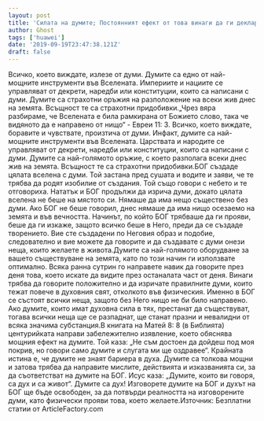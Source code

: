 ```yaml
---
layout: post
title: 'Силата на думите; Постоянният ефект от това винаги да ги декларира положително'
author: Ghost
tags: ['huawei']
date: '2019-09-19T23:47:38.121Z'
draft: false
---
```


Всичко, което виждате, излезе от думи. Думите са едно от най-мощните инструменти във Вселената. Империите и нациите се управляват от декрети, наредби или конституции, които са написани с думи. Думите са страхотни оръжия на разположение на всеки жив днес на земята. Всъщност те са страхотни придобивки.„Чрез вяра разбираме, че Вселената е била рамкирана от Божието слово, така че видяното да е направено от нищо“ - Евреи 11: 3. Всичко, което виждате, боравите и чувствате, произтича от думи. Инфакт, думите са най-мощните инструменти във Вселената. Царствата и народите се управляват от декрети, наредби или конституции, които са написани с думи. Думите са най-голямото оръжие, с което разполага всеки днес жив на земята. Всъщност те са страхотни придобивки.БОГ създаде цялата вселена с думи. Той застана пред сушата и водите и заяви, че те трябва да родят изобилие от създания. Той също говори с небето и те отговориха. Нататък и БОГ продължи да изрича думи, докато цялата вселена не беше на мястото си. Нямаше да има нещо съществено без думи. Ако БОГ не беше говорил, днес нямаше да има нищо осезаемо на земята и във вечността. Начинът, по който БОГ трябваше да ги прояви, беше да ги изкаже, защото всичко беше в Него, преди да се създаде творението. Вие сте създадени по Неговия образ и подобие, следователно и вие можете да говорите и да създавате с думи онези неща, които желаете в живота.Думите са най-голямото оборудване за вашето съществуване на земята, като по този начин ги използвате оптимално. Всяка ранна сутрин го направете навик да говорите през деня това, което искате да видите през останалата част от деня. Винаги трябва да говорите положително и да изричате правилните думи, които тежат повече в духовния свят, отколкото във физическия. Именно в БОГ се състоят всички неща, защото без Него нищо не би било направено. Ако думите, които имат духовна сила в тях, престанат да съществуват, тогава всички неща ще се разпаднат, ще станат празни и невалидни от всяка значима субстанция.В книгата на Матей 8: 8 (в Библията) центурийката направи забележително изявление, което обяснява мощния ефект на думите. Той каза: „Не съм достоен да дойдеш под моя покрив, но говори само думите и слугата ми ще оздравее“. Крайната истина е, че думите не знаят бариера в духа. Думите са толкова мощни и затова трябва да направите мислите, действията и изказванията си, за да съответстват на думите на БОГ. Исус каза: „Думите, които ви говоря, са дух и са живот“. Думите са дух! Изговорете думите на БОГ и духът на БОГ ще бъде освободен, за да потвърди реалността на изговорените думи, като физически прояви това, което желаете.Източник: Безплатни статии от ArticleFactory.com
